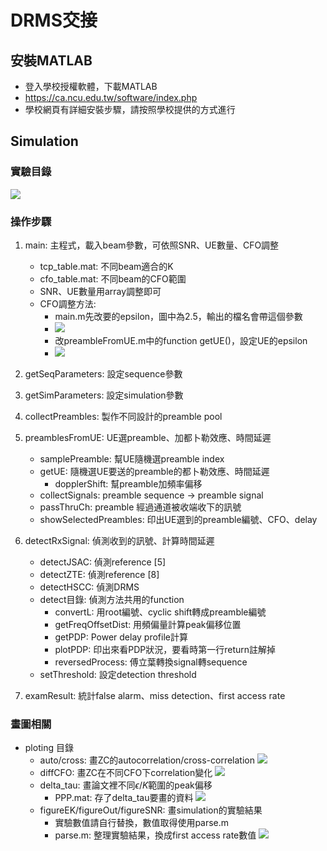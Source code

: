 # DRMS交接

## 安裝MATLAB
* 登入學校授權軟體，下載MATLAB
* https://ca.ncu.edu.tw/software/index.php
* 學校網頁有詳細安裝步驟，請按照學校提供的方式進行

## Simulation
### 實驗目錄
![](https://i.imgur.com/Y7ic01h.png)
### 操作步驟
1. main: 主程式，載入beam參數，可依照SNR、UE數量、CFO調整
    * tcp_table.mat: 不同beam適合的K
    * cfo_table.mat: 不同beam的CFO範圍
    * SNR、UE數量用array調整即可
    * CFO調整方法: 
        * main.m先改要的epsilon，圖中為2.5，輸出的檔名會帶這個參數
        * ![](https://i.imgur.com/SBra6cQ.png)
        * 改preambleFromUE.m中的function getUE()，設定UE的epsilon
        * ![](https://i.imgur.com/t6h4Pzp.png)

2. getSeqParameters: 設定sequence參數
3. getSimParameters: 設定simulation參數
4. collectPreambles: 製作不同設計的preamble pool
5. preamblesFromUE: UE選preamble、加都卜勒效應、時間延遲
    * samplePreamble: 幫UE隨機選preamble index
    * getUE: 隨機選UE要送的preamble的都卜勒效應、時間延遲
        * dopplerShift: 幫preamble加頻率偏移
    * collectSignals: preamble sequence -> preamble signal
    * passThruCh: preamble 經過通道被收端收下的訊號
    * showSelectedPreambles: 印出UE選到的preamble編號、CFO、delay
6. detectRxSignal: 偵測收到的訊號、計算時間延遲
    * detectJSAC: 偵測reference [5]
    * detectZTE: 偵測reference [8]
    * detectHSCC: 偵測DRMS
    * detect目錄: 偵測方法共用的function
        * convertL: 用root編號、cyclic shift轉成preamble編號
        * getFreqOffsetDist: 用頻偏量計算peak偏移位置
        * getPDP: Power delay profile計算
        * plotPDP: 印出來看PDP狀況，要看時第一行return註解掉
        * reversedProcess: 傅立葉轉換signal轉sequence
    * setThreshold: 設定detection threshold
7. examResult: 統計false alarm、miss detection、first access rate

### 畫圖相關
* ploting 目錄
    * auto/cross: 畫ZC的autocorrelation/cross-correlation
        ![](https://i.imgur.com/WbKaTCe.png)
    * diffCFO: 畫ZC在不同CFO下correlation變化
        ![](https://i.imgur.com/Axo7ptl.png)
    * delta_tau: 畫論文裡不同$\epsilon/K$範圍的peak偏移
        * PPP.mat: 存了delta_tau要畫的資料
        ![](https://i.imgur.com/cfIC7yk.png)
    * figureEK/figureOut/figureSNR: 畫simulation的實驗結果
        * 實驗數值請自行替換，數值取得使用parse.m
        * parse.m: 整理實驗結果，換成first access rate數值
        ![](https://i.imgur.com/asi25ya.png)
